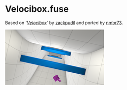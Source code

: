 Velocibox.fuse
==============

Based on '_[Velocibox](https://www.shadertoy.com/view/lsdXD8)_' by [zackpudil](https://www.shadertoy.com/user/zackpudil) and ported by [nmbr73](../Profiles/nmbr73.md).



![thumb](Velocibox_320x180.png "Velocibox.fuse")
